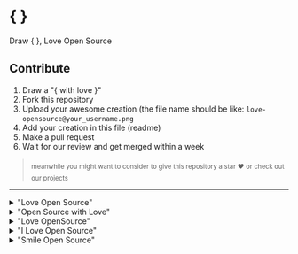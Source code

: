 # { }
Draw { }, Love Open Source

## Contribute

1. Draw a "{ with love }" 
2. Fork this repository
3. Upload your awesome creation (the file name should be like: `love-opensource@your_username.png`
4. Add your creation in this file (readme)
5. Make a pull request
6. Wait for our review and get merged within a week

> <sub>meanwhile you might want to consider to give this repository a star ❤️ or check out our projects</sub>

----

<details>
  <summary>"Love Open Source"</summary>
<img src="love-opensource@iamsurge.png">
</details>

<details>
  <summary>
"Open Source with Love"
  </summary>
<img src="love-opensource@uwaisalqadri.png">
  </details>

<details>
  <summary>
"Love OpenSource"
  </summary>
<img src="https://user-images.githubusercontent.com/115531575/196039408-ba287a63-ac72-4915-9039-d2d90fb66bd3.png">
  </details>

<details>
  <summary>
"I Love Open Source"
  </summary>
<img src="love-opensource@NeoPrint3D.png">
  </details>

<details>
  <summary>
"Smile Open Source"
  </summary>
<img src="Smile-Open-Source@iamsurgee.png">
  </details>
